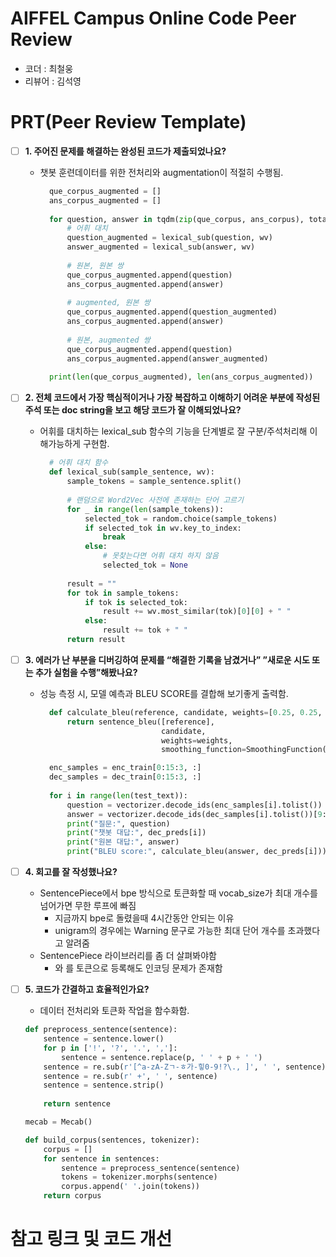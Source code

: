 # AIFFEL Campus Online Code Peer Review
- 코더 : 최철웅
- 리뷰어 : 김석영


# PRT(Peer Review Template)
- [ ]  **1. 주어진 문제를 해결하는 완성된 코드가 제출되었나요?**
    - 챗봇 훈련데이터를 위한 전처리와 augmentation이 적절히 수행됨.
      ```python
        que_corpus_augmented = []
        ans_corpus_augmented = []
        
        for question, answer in tqdm(zip(que_corpus, ans_corpus), total=len(que_corpus)):
            # 어휘 대치
            question_augmented = lexical_sub(question, wv)
            answer_augmented = lexical_sub(answer, wv)
            
            # 원본, 원본 쌍
            que_corpus_augmented.append(question)
            ans_corpus_augmented.append(answer)
            
            # augmented, 원본 쌍
            que_corpus_augmented.append(question_augmented)
            ans_corpus_augmented.append(answer)
            
            # 원본, augmented 쌍
            que_corpus_augmented.append(question)
            ans_corpus_augmented.append(answer_augmented)
            
        print(len(que_corpus_augmented), len(ans_corpus_augmented))
      ```
    
- [ ]  **2. 전체 코드에서 가장 핵심적이거나 가장 복잡하고 이해하기 어려운 부분에 작성된 
  주석 또는 doc string을 보고 해당 코드가 잘 이해되었나요?**
    - 어휘를 대치하는 lexical_sub 함수의 기능을 단계별로 잘 구분/주석처리해 이해가능하게 구현함.
      ```python
        # 어휘 대치 함수
        def lexical_sub(sample_sentence, wv):
            sample_tokens = sample_sentence.split()
        
            # 랜덤으로 Word2Vec 사전에 존재하는 단어 고르기
            for _ in range(len(sample_tokens)):
                selected_tok = random.choice(sample_tokens)
                if selected_tok in wv.key_to_index:
                    break
                else:
                    # 못찾는다면 어휘 대치 하지 않음
                    selected_tok = None
        
            result = ""
            for tok in sample_tokens:
                if tok is selected_tok:
                    result += wv.most_similar(tok)[0][0] + " "
                else:
                    result += tok + " "
            return result
      ```
  
- [ ]  **3. 에러가 난 부분을 디버깅하여 문제를 “해결한 기록을 남겼거나” 
  ”새로운 시도 또는 추가 실험을 수행”해봤나요?**
    - 성능 측정 시, 모델 예측과 BLEU SCORE를 결합해 보기좋게 출력함.
      ```python
        def calculate_bleu(reference, candidate, weights=[0.25, 0.25, 0.25, 0.25]):
            return sentence_bleu([reference],
                                 candidate,
                                 weights=weights,
                                 smoothing_function=SmoothingFunction().method1)

        enc_samples = enc_train[0:15:3, :]
        dec_samples = dec_train[0:15:3, :]
        
        for i in range(len(test_text)):
            question = vectorizer.decode_ids(enc_samples[i].tolist())
            answer = vectorizer.decode_ids(dec_samples[i].tolist())[9:]
            print("질문:", question)
            print("챗봇 대답:", dec_preds[i])
            print("원본 대답:", answer)
            print("BLEU score:", calculate_bleu(answer, dec_preds[i]))
      ```
  
- [ ]  **4. 회고를 잘 작성했나요?**
    - SentencePiece에서 bpe 방식으로 토큰화할 때 vocab_size가 최대 개수를 넘어가면 무한 루프에 빠짐
      + 지금까지 bpe로 돌렸을때 4시간동안 안되는 이유
      + unigram의 경우에는 Warning 문구로 가능한 최대 단어 개수를 초과했다고 알려줌
    - SentencePiece 라이브러리를 좀 더 살펴봐야함
      + <start>와 <end>를 토큰으로 등록해도 인코딩 문제가 존재함
    
- [ ]  **5. 코드가 간결하고 효율적인가요?**
    - 데이터 전처리와 토큰화 작업을 함수화함.
    ```python
    def preprocess_sentence(sentence):
        sentence = sentence.lower()
        for p in ['!', '?', '.', ',']:
            sentence = sentence.replace(p, ' ' + p + ' ')
        sentence = re.sub(r'[^a-zA-Zㄱ-ㅎ가-힣0-9!?\., ]', ' ', sentence)
        sentence = re.sub(r' +', ' ', sentence)
        sentence = sentence.strip()
        
        return sentence

    mecab = Mecab()

    def build_corpus(sentences, tokenizer):
        corpus = []
        for sentence in sentences:
            sentence = preprocess_sentence(sentence)
            tokens = tokenizer.morphs(sentence)
            corpus.append(' '.join(tokens))
        return corpus
    ```

# 참고 링크 및 코드 개선
```

```
